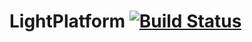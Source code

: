 # LightPlatform [![Build Status](https://travis-ci.org/devbhuwan/light-platform.svg?branch=master)](https://travis-ci.org/devbhuwan/light-platform)